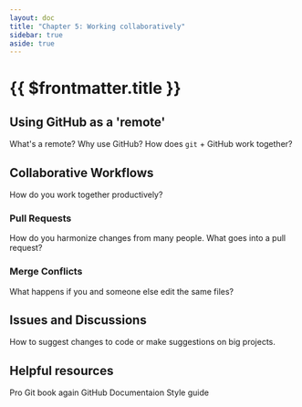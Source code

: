 ```yaml
---
layout: doc
title: "Chapter 5: Working collaboratively"
sidebar: true
aside: true
---
```


# {{ $frontmatter.title }}

## Using GitHub as a 'remote'

What's a remote? Why use GitHub? How does `git` + GitHub work together?

## Collaborative Workflows

How do you work together productively?

### Pull Requests

How do you harmonize changes from many people. What goes into a pull request?

### Merge Conflicts

What happens if you and someone else edit the same files?

## Issues and Discussions

How to suggest changes to code or make suggestions on big projects.

## Helpful resources

Pro Git book again
GitHub Documentaion
Style guide
